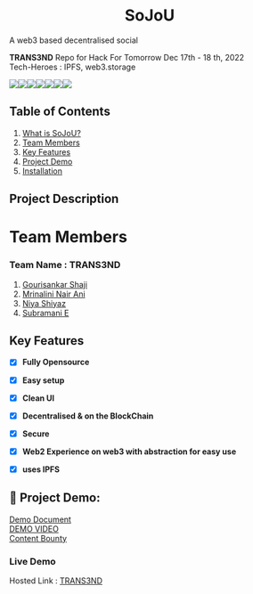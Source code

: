 # **<div align="center">SoJoU</div>**  
A web3 based decentralised social

**TRANS3ND** Repo for Hack For Tomorrow Dec 17th - 18 th, 2022
<br>
Tech-Heroes : IPFS, web3.storage

<img src="https://img.shields.io/badge/-IPFS-grey?logo=ipfs&logoColor=65C2CB?&style=for-the-badge"><img src="https://img.shields.io/badge/React-20232A?style=for-the-badge&logo=react&logoColor=61DAFB"><img src="https://img.shields.io/badge/React_Router-CA4245?style=for-the-badge&logo=react-router&logoColor=white"><img src="https://img.shields.io/badge/JavaScript-323330?style=for-the-badge&logo=javascript&logoColor=F7DF1E"><img src="https://img.shields.io/badge/CSS3-1572B6?style=for-the-badge&logo=css3&logoColor=white"><img src="https://img.shields.io/badge/Vite-B73BFE?style=for-the-badge&logo=vite&logoColor=FFD62E"><img src="https://img.shields.io/badge/-Solidity-363636?logo=Solidity&logoColor=65C2CB?&style=for-the-badge">

## Table of Contents
1. [What is SoJoU?](#project-description)
2. [Team Members](#team-members)
3. [Key Features](#key-features)
4. [Project Demo](#project-demo)
5. [Installation](#installation)

## Project Description


# Team Members
### **Team Name** : TRANS3ND
1. [Gourisankar Shaji](https://github.com/GussySussy)
1. [Mrinalini Nair Ani](https://github.com/hacksh4w/)
1. [Niya Shiyaz](https://github.com/niyashiyasi)
1. [Subramani E](https://github.com/subru-37)
## Key Features 
- [x] **Fully Opensource**
- [x] **Easy setup**
- [x] **Clean UI**
- [x] **Decentralised & on the BlockChain**
- [x] **Secure**
- [x] **Web2 Experience on web3 with abstraction for easy use**
- [x] **uses IPFS**


## 🔧 Project Demo:
[Demo Document](https://docs.google.com/document/d)
<br>
[DEMO VIDEO](https://drive.google.com/)
<br>
[Content Bounty](https://drive.google.com/)

### Live Demo
Hosted Link : [TRANS3ND](https://.netlify.app/)
